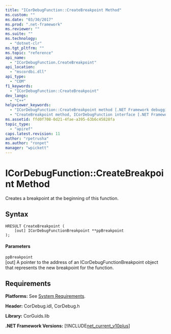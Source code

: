 ```yaml
---
title: "ICorDebugFunction::CreateBreakpoint Method"
ms.custom: ""
ms.date: "03/30/2017"
ms.prod: ".net-framework"
ms.reviewer: ""
ms.suite: ""
ms.technology: 
  - "dotnet-clr"
ms.tgt_pltfrm: ""
ms.topic: "reference"
api_name: 
  - "ICorDebugFunction.CreateBreakpoint"
api_location: 
  - "mscordbi.dll"
api_type: 
  - "COM"
f1_keywords: 
  - "ICorDebugFunction::CreateBreakpoint"
dev_langs: 
  - "C++"
helpviewer_keywords: 
  - "ICorDebugFunction::CreateBreakpoint method [.NET Framework debugging]"
  - "CreateBreakpoint method, ICorDebugFunction interface [.NET Framework debugging]"
ms.assetid: ffd0f708-0d21-4fae-a395-63b6c45828fa
topic_type: 
  - "apiref"
caps.latest.revision: 11
author: "rpetrusha"
ms.author: "ronpet"
manager: "wpickett"
---
```

# ICorDebugFunction::CreateBreakpoint Method
Creates a breakpoint at the beginning of this function.  
  
## Syntax  
  
```  
HRESULT CreateBreakpoint (  
    [out] ICorDebugFunctionBreakpoint **ppBreakpoint  
);  
```  
  
#### Parameters  
 `ppBreakpoint`  
 [out] A pointer to the address of an ICorDebugFunctionBreakpoint object that represents the new breakpoint for the function.  
  
## Requirements  
 **Platforms:** See [System Requirements](../../../../docs/framework/get-started/system-requirements.md).  
  
 **Header:** CorDebug.idl, CorDebug.h  
  
 **Library:** CorGuids.lib  
  
 **.NET Framework Versions:** [!INCLUDE[net_current_v10plus](../../../../includes/net-current-v10plus-md.md)]
